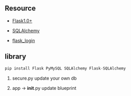 
## Resource

* [Flask1.0+](https://flask.palletsprojects.com/en/1.1.x/)
* [SQLAlchemy](https://www.sqlalchemy.org/)

* [flask_login]( https://www.cnblogs.com/qjj19931230/p/12405555.html)


## library

```py
pip install Flask PyMySQL SQLAlchemy Flask-SQLAlchemy
```

1. secure.py  update your own db

2. app -> __init__.py   update blueprint

